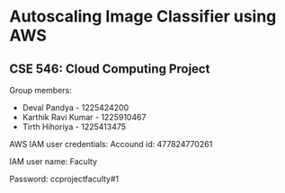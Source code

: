 # Autoscaling Image Classifier using AWS

## CSE 546: Cloud Computing Project 

Group members:
 - Deval Pandya - 1225424200
 - Karthik Ravi Kumar - 1225910467
 - Tirth Hihoriya - 1225413475 
 
AWS IAM user credentials:
Accound id: 477824770261

IAM user name: Faculty

Password: ccprojectfaculty#1

